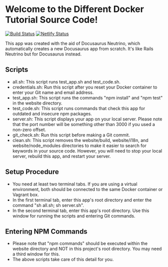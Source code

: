 # Welcome to the Different Docker Tutorial Source Code!
[![Build Status](https://semaphoreci.com/api/v1/jhsu802701/tutorial-docker-docu/branches/master/badge.svg)](https://semaphoreci.com/jhsu802701/tutorial-docker-docu)
[![Netlify Status](https://api.netlify.com/api/v1/badges/2b515c04-51e4-47f6-b596-b2d0fa984b57/deploy-status)](https://app.netlify.com/sites/tutorial-docker-docu/deploys)

This app was created with the aid of Docusaurus Neutrino, which automatically creates a new Docusaurus app from scratch.  It's like Rails Neutrino but for Docusaurus instead.

## Scripts
* all.sh: This script runs test_app.sh and test_code.sh.
* credentials.sh: Run this script after you reset your Docker container to enter your Git name and email address.
* test_app.sh: This script runs the commands "npm install" and "npm test" in the website directory.
* test_code.sh: This script runs commands that check this app for outdated and insecure npm packages.
* server.sh: This script displays your app on your local server. Please note that the port number will be something other than 3000 if you used a non-zero offset.
* git_check.sh: Run this script before making a Git commit.
* clean.sh: This script removes the website/build, website/i18n, and website/node_modules directories to make it easier to search for keywords in your source code.  However, you will need to stop your local server, rebuild this app, and restart your server.

## Setup Procedure
* You need at least two terminal tabs.  If you are using a virtual environment, both should be connected to the same Docker container or Vagrant box.
* In the first terminal tab, enter this app's root directory and enter the command "sh all.sh; sh server.sh".
* In the second terminal tab, enter this app's root directory.  Use this window for running the scripts and entering Git commands.

## Entering NPM Commands
* Please note that "npm commands" should be executed within the website directory and NOT in this project's root directory.  You may need a third window for this.
* The above scripts take care of this detail for you.
